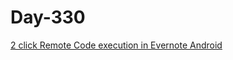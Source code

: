 # Day-330

[2 click Remote Code execution in Evernote Android](https://hackerone.com/reports/1377748)
